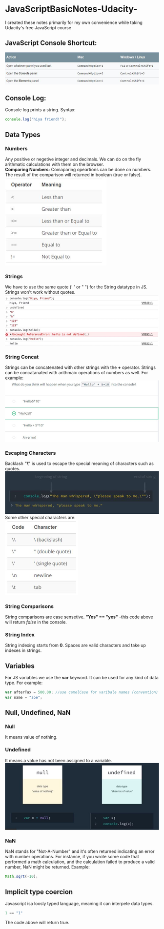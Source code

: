 # JavaScriptBasicNotes-Udacity-
I created these notes primarily for my own convenience while taking Udacity's free JavaScript course

## JavaScript Console Shortcut: </br>
![](Images/consoleIntro.JPG)

## Console Log:
Console log prints a string. Syntax:
````javascript
console.log("hiya friend!");
````

## Data Types
### Numbers 
Any positive or negetive integer and decimals. We can do on the fly arithmatic calculations with them on the browser. </br>
**Comparing Numbers:** Comaparing opeartions can be done on numbers. The result of the comparison will returned in boolean (true or false).</br>
![](Images/compareNumbers.JPG)

### Strings
We have to use the same quote (' ' or " ") for the String datatype in JS. Strings won't work without quotes. </br>
![](Images/strings.JPG)

### String Concat
Strings can be concatenated with other strings with the **+** operator. Strings can be concatanated with arithmaic operations of numbers as well. For example: </br>
![](Images/stringConcat.JPG)

### Escaping Characters
Backlash **"\\"** is used to escape the special meaning of characters such as quotes. 
![](Images/escChar.JPG) </br>
Some other special characters are: </br>
![](Images/espChar.JPG)

### String Comparisons
String comparisons are case sensetive. **"Yes" == "yes"** -this code above will return _false_ in the console.


### String Index
String indexing starts from **0**. Spaces are valid characters and take up indexes in strings.

## Variables
For JS variables we use the **var** keyword. It can be used for any kind of data type. For example: </br>
````javascript
var afterTax = 500.00; //use camelCase for varibale names (convention) </br>
var name = "zoe";
````
## Null, Undefined, NaN
### Null
It means value of nothing.
### Undefined
It means a value has not been assigned to a variable.
![](Images/null-un-NaN.JPG)
### NaN
NaN stands for "Not-A-Number" and it's often returned indicating an error with number operations. For instance, if you wrote some code that performed a math calculation, and the calculation failed to produce a valid number, NaN might be returned. Example:
````javascript
Math.sqrt(-10);
````
## Implicit type coercion
Javascript isa loosly typed language, meaning it can interpete data types.
````javascript
1 == "1" 
```` 
The code above will return true.





